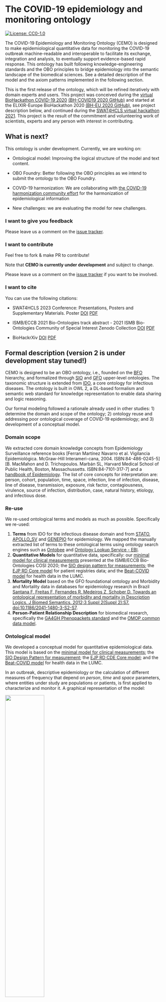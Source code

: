 # The COVID-19 epidemiology and monitoring ontology 
[![License: CC0-1.0](https://licensebuttons.net/l/zero/1.0/80x15.png)](http://creativecommons.org/publicdomain/zero/1.0/)

The COVID-19 Epidemiology and Monitoring Ontology (CEMO) is designed to make epidemiological quantitative data for monitoring the COVID-19 outbreak machine-readable and interoperable to facilitate its exchange, integration and analysis, to eventually support evidence-based rapid response. This ontology has built following knowledge-engineering standards and the OBO principles to bridge epidemiology into the semantic landscape of the biomedical sciences. See a detailed description of the model and the axiom patterns implemented in the following section.  

This is the first release of the ontology, which will be refined iteratively with domain experts and users. This project was conceived during the [virtual BioHackathon COVID-19 2020](https://github.com/virtual-biohackathons/covid-19-bh20/) [(BH-COVID19 2020 GitHub)](https://github.com/virtual-biohackathons/covid-19-bh20/wiki/Ontology) and started at the ELIXIR-Europe BioHackathon 2020 [(BH-EU 2020 GitHub)](https://github.com/elixir-europe/BioHackathon-projects-2020/tree/master/projects/30), see project description below, and continued during the [SWAT4HCLS virtual hackathon 2021](https://swat4hcls.wiki.opencura.com/wiki/Main_Page#Title:_Adding_logical_structure_to_the_COVID-19_epidemiology_ontology). This project is the result of the commitment and volunteering work of scientists, experts and any person with interest in contributing. 

## What is next?
This ontology is under development. Currently, we are working on:

* Ontological model: Improving the logical structure of the model and text content.

* OBO Foundry: Better following the OBO principles as we intend to submit the ontology to the OBO Foundry.

* COVID-19 harmonization: We are collaborating with [the COVID-19 harmonization community effort](https://github.com/CIDO-ontology/COVID-19-ontology-harmonization) for the harmonization of epidemiological information

* New challenges: we are evaluating the model for new challenges.

### I want to give you feedback

Please leave us a comment on the [issue tracker](https://github.com/NuriaQueralt/covid19-epidemiology-ontology/issues).


### I want to contribute

Feel free to fork & make PR to contribute! 

Note that **CEMO is currently under development** and subject to change. 

Please leave us a comment on the [issue tracker](https://github.com/NuriaQueralt/covid19-epidemiology-ontology/issues) if you want to be involved.

### I want to cite

You can use the following citations: 

* SWAT4HCLS 2023 Conference: Presentations, Posters and Supplementary Materials. Poster [DOI]() [PDF]()

* ISMB/ECCB 2021 Bio-Ontologies track abstract - 2021 ISMB Bio-Ontologies Community of Special Interest Zenodo Collection [DOI](https://doi.org/10.5281/zenodo.5752959) [PDF](https://github.com/NuriaQueralt/covid19-epidemiology-ontology/blob/4157d0aa4fe5a283a9956acc4ad8264f2bd1418b/paper/ismb-bioontologies-2021/bio_ontologies_talk_abstract_2021.pdf)
* BioHackrXiv [DOI](https://doi.org/10.37044/osf.io/n6tcz) [PDF](https://github.com/NuriaQueralt/covid19-epidemiology-ontology/blob/9168f4cbafbb62107b31d5a7b9a5dc5839de6416/paper/biohackrxiv/paper.pdf)



## Formal description (version 2 is under development stay tuned!)

CEMO is designed to be an OBO ontology, i.e., founded on the [BFO](http://www.obofoundry.org/ontology/bfo.html) hierarchy, and formalized through [SIO](https://github.com/MaastrichtU-IDS/semanticscience) and [GFO](https://www.onto-med.de/ontologies/gfo) upper-level ontologies. The taxonomic structure is extended from [IDO](http://www.obofoundry.org/ontology/ido.html), a core ontology for infectious diseases. The ontology is built in OWL 2, a DL-based formalism and semantic web standard for knowledge representation to enable data sharing and logic reasoning.

Our formal modeling followed a rationale already used in other studies: 1) determine the domain and scope of the ontology; 2) ontology reuse and addressing poor ontological coverage of COVID-19 epidemiology; and 3) development of a conceptual model.



### Domain scope

We extracted core domain knowledge concepts from Epidemiology Surveillance reference books \[Ferran Martínez Navarro et al. Vigilancia Epidemiológica. McGraw-Hill Interameri-cana, 2004. ISBN:84-486-0245-5\]\[B. MacMahon and D. Trichopoulos. Marbán SL, Harvard Medical School of Public Health, Boston, Massachussetts. ISBN:84-7101-317-7\] and a [handbook of Epidemiology](https://doi.org/10.1007/978-0-387-09834-0_34). The list of core concepts for interpretation are: person, cohort, population, time, space, infection, line of infection, disease, line of disease, transmission, exposure, risk factor, contagiousness, virulence, source of infection, distribution, case, natural history, etiology, and infectious dose. 



### Re-use

We re-used ontological terms and models as much as possible. Specifically we re-used:

1) **Terms** from IDO for the infectious disease domain and from [STATO](http://www.obofoundry.org/ontology/stato.html), [APOLLO\_SV](http://www.obofoundry.org/ontology/apollo_sv.html) and [GENEPIO](http://www.obofoundry.org/ontology/genepio.html) for epidemiology. We mapped the manually extracted list of terms to these ontological terms using ontology search engines such as [Ontobee](http://www.ontobee.org/) and [Ontology Lookup Service - EBI](https://www.ebi.ac.uk/ols/index).
2) **Quantitative Models** for quantitative data, specifically: our [minimal model for clinical measurements](https://github.com/NuriaQueralt/BioHackathon/tree/master/bh20-ontology-qt) presented at the ISMB/ECCB Bio-Ontologies COSI 2020; the [SIO design pattern for measurements](https://github.com/MaastrichtU-IDS/semanticscience/wiki/DP-Measurements); the [EJP RD Core model](https://github.com/ejp-rd-vp/CDE-semantic-model/blob/develop/images/rdf/sio-model/Annotated%20General%20model%20SIO.png) for patient registries data; and the [Beat-COVID model](https://repository.publisso.de/resource/frl%3A6424233) for health data in the LUMC. 
3) **Mortality Model** based on the GFO foundational ontology and Morbidity and Mortality data in databases for epidemiology research in Brazil [Santana F, Freitas F, Fernandes R, Medeiros Z, Schober D. Towards an ontological representation of morbidity and mortality in Description Logics. J Biomed Semantics. 2012;3 Suppl 2(Suppl 2):S7. doi:10.1186/2041-1480-3-S2-S7](https://www.ncbi.nlm.nih.gov/pmc/articles/PMC3448531/).
4) **Person-Patient Relationship Description** for biomedical research, specifically the [GA4GH Phenopackets standard](https://phenopackets-schema.readthedocs.io/en/v2/cohort.html) and the [OMOP common data model](https://link.springer.com/article/10.1007/s40273-020-00981-9/figures/1).



### Ontological model

We developed a conceptual model for quantitative epidemiological data. This model is based on the [minimal model for clinical measurements](https://github.com/NuriaQueralt/BioHackathon/tree/master/bh20-ontology-qt); the [SIO Design Pattern for measurement](https://github.com/MaastrichtU-IDS/semanticscience/wiki/DP-Measurements); the [EJP RD CDE Core model](https://github.com/ejp-rd-vp/CDE-semantic-model/blob/develop/images/rdf/sio-model/Annotated%20General%20model%20SIO.png); and the [Beat-COVID model](https://repository.publisso.de/resource/frl%3A6424233) for health data in the LUMC.

In an outbreak, descriptive epidemiology or the calculation of different measures of frequency that depend on *person*, *time* and *space* parameters, where entities under study are populations or patients, is first applied to characterize and monitor it. A graphical representation of the model: 

<a alt="Epidemiology Monitoring model" href="https://github.com/NuriaQueralt/covid19-epidemiology-ontology/blob/main/img/covid19_epidemiology_model_v2.png" target="_blank"><img src="https://github.com/NuriaQueralt/covid19-epidemiology-ontology/blob/main/img/covid19_epidemiology_model_v2.png" height="50%" weight="50%"></a>

##### Use case: analytical epidemiology
In analytical epidemiology are frequent observational studies to establish causal-effect relations, where the disease-risk factors association is evaluated. A graphical representation of the model extended for this use:

<a alt="Epidemiology Monitoring cohort model" href="https://github.com/NuriaQueralt/covid19-epidemiology-ontology/blob/main/img/cohort_model_v2.png" target="_blank"><img src="https://github.com/NuriaQueralt/covid19-epidemiology-ontology/blob/main/img/cohort_model_v2.png" height="50%" weight="50%"></a>



### Axiom patterns

We implemented axiom patterns to describe epidemiological quantitative parameters and timelines domain concepts. For quantitative parameters we added the following axiomatization (in OWL Manchester Syntax):

```owl
"epidemiology quantitative quality" SubClassOf (*is_attribute_of* some "entity") 
```

See what `entity` mean:

	* `Entity`: we use one of the GFO-based concepts to link to epidemiological parameters for descritive epidemiology: *person*, *time*, *space*, *line of infection* or *line of disease*.
	

For instance:

```owl
"incidence" SubClassOf (*is_attribute_of* some "space")
```

For timelines we re-used GFO using the 'chronoid' concept and the GFO-based 'mortality' model approach with the following axiomatization:

```owl
"incubation period" SubClassOf "process"
                    and (*caused_by* only "infectious process")
                    and (*has_participant* only "person")
                    and (*projects_to* exactly 1 "chronoid")
```
 
For this pattern we needed to integrate the *time* concept as an individual item and its subclass `chronoid` in the ontology. *Process* concept in BFO is logically equivalent to *Process* concept in GFO. 
This is a first approach, we aim to extend it in further iterations of the model to chain temporal periods in an ordered and formal description of the timeline.


### Formal description of patient-population link 

Following RDA best practices recommendation to link patient-population information, we re-used the relationship in the GA4GH Phenopackets standard based on `composition` semantics and formalized it with the axiom:

```owl
"population" *has_member* "person"
```

To allow reasoning for discovery in translational research, we aim to extend this description to more expressive DL-based definition.


### FAIR ontology

We base our decisions on building this ontology to follow as much as possible the FAIR principles.


### Summary

<a alt="Summay" href="https://github.com/NuriaQueralt/covid19-epidemiology-ontology/blob/main/img/summary_presicion_medicine.png" target="_blank"><img src="https://github.com/NuriaQueralt/covid19-epidemiology-ontology/blob/main/img/summary_precision_medicine.png" height="50%" weight="50%"></a>


## Projects using CEMO
The CEMO ontology is currently being used in:

   * FAIRification of [Leiden Longevity Study (LLS)](https://dw.clinicalresearch.nl/pub/study/lls): The aim of the study was to retrieve genetically determined mechanisms of longevity and their interaction with the environment. CEMO is used for the FAIRification of the collected epidemiological data. Especifically, data is semantically modelled based on the CEMO model, which is the OBO version of the EJP RD core model, i.e., it is the EJP RD core model mapped to ontological terms from ontologies currently accepted in the OBO Foundry. To know more about the LLS-FAIRification project see the [GitHub repository](https://github.com/LUMC-DCC/LLS-FAIRification).  


# INCEPTION
## Epidemiology and monitoring ontology for COVID-19 project - Virtual BioHackathon 2020 project
### Abstract

Epidemiological data is necessary to monitor public health, and to assess the impact of disease outbreaks and efficacy of mitigating interventions. In the context of an infectious disease outbreak it is imperative to have these data as FAIR as possible to facilitate rapid analysis to support timely evidence-based decision making. During the past virtual BioHackathon-COVID-19 we evaluated the availability of some epidemiological quantitative indicators in OBO ontologies and detected that while between the [Statistics ontology](http://stato-ontology.org/) and Epidemiology Ontology (EPO) we have many of the usual concepts described, essential classes are entirely missing for capturing these different indicators with the precision required, and also definition reconciliation needs to be done. Furthermore, we noticed that EPO is not maintained since its publication and has been deprecated from OBO Foundry [1]. Another issue that may be improved is the current absence of axioms and definition patterns that relate epidemiology (i.e., observations of a population) to clinical ontologies (i.e., observations on an individual). A formal model is needed to describe epidemiological data for monitoring events such as COVID-19 disease as well as to capture information related to other disease outbreaks and future epidemics. 


#### References

[1] Pesquita et al. The epidemiology ontology: an ontology for the semantic annotation of epidemiological resources, J Biomed Semantics. 2014; 5: 4. doi: [10.1186/2041-1480-5-4](10.1186/2041-1480-5-4)

### Goals

Our main goal is to provide a minimal epidemiological ontology developed during the hackathon days that would have application to the entire biomedical community, not only the life science communities. The goals of the proposed project are: 

* To identify and structure the missing concepts, extending current ontologies or making a unified model combining them into single ontology. 

* To enable the biomedical community to provide machine-readable quantitative epidemiological data and make it easier for scientists to find and share it, and to link patient data to infectivity, transmissibility and outcomes of SARS-CoV-2 infection in humans. 

* To ultimately facilitate surveillance, research, and policy-making in pandemics like COVID-19.

Our project will facilitate epidemiological and bioinformatic studies enabling machine-readable and interoperable epidemiological data through common ontologies with application on patient data. Many of the solutions we expect to develop will be of general utility and we expect that the unified, or extended and axiomatised ontology will integrate as a bridging and facilitating component into the semantic landscape of the biomedical sciences.

### Topics

Covid-19 | Data Platform | Federated Human Data | Interoperability Platform


### Team

### Authors

 Núria Queralt-Rosinach [ n.queralt_rosinach@lumc.nl ],
 Paul N. Schofield,
 Robert Hoehndorf,
 Claus Weiland,
 Erik Schultes,
 César H. Bernabé,
 Marco Roos
 
### Contributors
 Elena de la Calle [ elena.delacalle@bsc.es ],
 Philippe Rocca-Serra [ philippe.rocca-serra@oerc.ox.ac.uk ]

<!-- ### Nominated participant(s)-->

<!-- Núria Queralt-Rosinach [ n.queralt_rosinach@lumc.nl ],-->
<!-- Rajaram Kaliyaperumal [ R.Kaliyaperumal@lumc.nl ] -->

### Expected outcomes

Develop an epidemiology information model in OBO focused on quantitative indicators. Incorporate this model in an existing resource for the community.
 
### Plan

From the first list of epidemiological quantitative terms analyzed, our plan is to: 

1. add new COVID-19 relevant content through manual extraction from publications in medrXiv and or case report forms 
2. try to map these to existing OBO ontologies 
3. refine the list of terms with epidemiologists 
4. define and implement axiom patterns 
5. contact ontology stakeholders to define what is missing and either to ask for extensions to existing ontologies or to build a new, logically well-formed, and accurate ontology in OBO. 

We plan to perform two rounds of work, a first round to focus on quantitative indicators and a second round to expand to other indicators such as [WHO indicators](https://www.who.int/healthinfo/indicators/2015/metadata/en/).

### Current outcomes
1. list of relevant terms manualy curated from publications, case report forms and institutional official websites [[collaborative gsheet](https://docs.google.com/spreadsheets/d/1kS0nSc6lVjrRj1ZoP8i2ZJI3UIwEzeHZ6BayxZXarSE/edit?usp=sharing)]
2. formal ontology in owl under development [[cemo.owl](https://raw.githubusercontent.com/NuriaQueralt/covid19-epidemiology-ontology/main/owl/cemo.owl)]

## References for curation and related models
### A Review terms
#### 1st round: quantitative terms
Review sources (publications, medrXiv, CRFs):
* https://isaric.org/wp-content/uploads/2020/10/ISARIC_WHO_nCoV_CORE_CRF_25.08.2020.pdf
* https://news.gov.bc.ca/files/COVID19_Going_Forward_Oct_2020.pdf
* https://www.eurosurveillance.org/content/10.2807/1560-7917.ES.2020.25.40.2000250
* https://www.medrxiv.org/content/10.1101/2020.05.02.20088385v1.full.pdf
* https://www.who.int/bulletin/online_first/20-257907.pdf
* https://www.ncbi.nlm.nih.gov/pmc/articles/PMC7176237/
* https://www.ncbi.nlm.nih.gov/pmc/articles/PMC2465549/
* https://bmcinfectdis.biomedcentral.com/articles/10.1186/s12879-020-05251-9
* https://www.nature.com/articles/s41586-020-2923-3?utm_source=twitter&utm_medium=social&utm_content=organic&utm_campaign=NGMT_USG_JC01_GL_Nature
* https://www.thelancet.com/journals/laninf/article/PIIS1473-3099(20)30581-8/fulltext#seccestitle70
* https://www.ncbi.nlm.nih.gov/pmc/articles/PMC7154215/
* https://www.nature.com/articles/s41562-020-0928-4
* https://science.sciencemag.org/content/370/6517/691/tab-pdf
* https://www.nature.com/articles/s41586-020-2923-3?utm_source=twitter&utm_medium=social&utm_content=organic&utm_campaign=NGMT_USG_JC01_GL_Nature
* https://www.medrxiv.org/search/covid-19%252B%252B%252Bepidemiology

#### 2nd round: other epidemiology terms 
Expand to other indicators such as WHO indicators:
* https://www.who.int/healthinfo/indicators/2015/metadata/en/
* https://www.ecdc.europa.eu/en/covid-19/latest-evidence/epidemiology
* https://covid19-surveillance-report.ecdc.europa.eu/#5_risk_groups_most_affected
* https://covid19-surveillance-report.ecdc.europa.eu/
* https://covid19-country-overviews.ecdc.europa.eu/#3_eueea_and_the_uk
* https://www.uptodate.com/contents/coronavirus-disease-2019-covid-19-epidemiology-virology-and-prevention
* https://www.cidrap.umn.edu/covid-19/epidemiology
* https://www.gov.uk/government/publications/wuhan-novel-coronavirus-background-information/wuhan-novel-coronavirus-epidemiology-virology-and-clinical-features
* https://github.com/thehyve/ohdsi-schemas/blob/master/models/ohdsi_model/ohdsi_semantic_model.ttl

### B Review models - design patterns
1. Statistics Ontology (STATO) [[website](http://stato-ontology.org/ )] (contact Philippe Rocca-Serra)
2. Epidemiology Ontology (EPO) <div class="text-red mb-2">deprecated</div> [[ontobee](http://www.ontobee.org/ontology/catalog/EPO?iri=http://www.w3.org/2002/07/owl%23Class)]
3. Infectious Disease Ontology (IDO) [[ontobee](http://www.ontobee.org/ontology/IDO)]
4. CoVoc Coronavirus Vocabulary (CoVoc) [[EBI OLS](https://www.ebi.ac.uk/ols/ontologies/covoc)]
5. Genomic Epidemiology Ontology (GenEpiO) [[ontobee](http://www.ontobee.org/ontology/GENEPIO)]
6. Ontology for Nutritional Epidemiology [[NCBO BioPortal](Ontology for Nutritional Epidemiology)]
7. Bringing epidemiology into the Semantic Web [[NERO](https://www.researchgate.net/publication/233428062_Bringing_epidemiology_into_the_Semantic_Web)]
8. Referenced by Claus Weiland: [[Towards an ontological representation of morbidity and mortality in Description Logics](https://www.ncbi.nlm.nih.gov/pmc/articles/PMC3448531/pdf/2041-1480-3-S2-S7.pdf)]
9. Expressive probabilistic description logics [[DOI](https://doi.org/10.1016/j.artint.2007.10.017)]

## General references
1. <a alt="CRAI URV books" href="https://github.com/NuriaQueralt/covid19-epidemiology-ontology/blob/main/img/epidemiology_books.jpg" target="_blank"><img src="https://github.com/NuriaQueralt/covid19-epidemiology-ontology/blob/main/img/epidemiology_books.jpg" height="50%" weight="50%"></a>
2. [WHO indicators](https://www.who.int/healthinfo/indicators/2015/metadata/en/)
3. From Kees van Bochove (twitter, the hyve::ohdsi): Have a look at the way we used [schema.org](http://schema.org) to express structured metadata about observational studies [model](https://github.com/thehyve/ohdsi-schemas/blob/master/models/ohdsi_model/ohdsi_semantic_model.ttl) and example study
4. On the usefulness of ontologies in epidemiology research and practice [[PMC ID](https://www.ncbi.nlm.nih.gov/pmc/articles/PMC3607093/)]


## License
CEMO is licensed under the terms of the [CC0 License](https://creativecommons.org/share-your-work/public-domain/cc0/).



